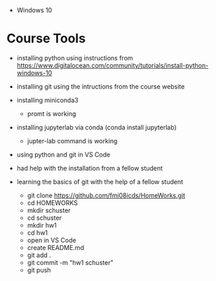 - Windows 10

# Course Tools
- installing python using instructions from https://www.digitalocean.com/community/tutorials/install-python-windows-10
- installing git using the intructions from the course website
- installing miniconda3
    - promt is working
- installing jupyterlab via conda (conda install jupyterlab)
    - jupter-lab command is working

- using python and git in VS Code

- had help with the installation from a fellow student
- learning the basics of git with the help of a fellow student
    - git clone https://github.com/fmi08icds/HomeWorks.git
    - cd HOMEWORKS
    - mkdir schuster
    - cd schuster
    - mkdir hw1
    - cd hw1
    - open in VS Code
    - create README.md
    - git add .
    - git commit -m "hw1 schuster"
    - git push